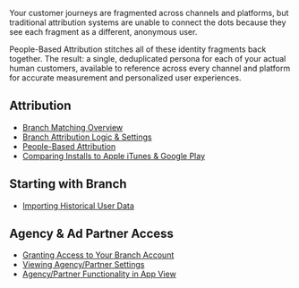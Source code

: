 Your customer journeys are fragmented across channels and platforms, but traditional attribution systems are unable to connect the dots because they see each fragment as a different, anonymous user.

People-Based Attribution stitches all of these identity fragments back together. The result: a single, deduplicated persona for each of your actual human customers, available to reference across every channel and platform for accurate measurement and personalized user experiences.

## Attribution
- [Branch Matching Overview](/resources/matching/)
- [Branch Attribution Logic & Settings](/resources/branch-attribution-logic-and-settings/)
- [People-Based Attribution](/dashboard/people-based-attribution/)
- [Comparing Installs to Apple iTunes & Google Play](/resources/comparing-installs/)
## Starting with Branch
- [Importing Historical User Data](/dashboard/importing-historical-user-data/)
## Agency & Ad Partner Access
- [Granting Access to Your Branch Account](/dashboard/granting-access-to-agencies-partners/)
- [Viewing Agency/Partner Settings](/dashboard/agency-view/)
- [Agency/Partner Functionality in App View](/dashboard/app-view/#agencies-in-app-view/)
